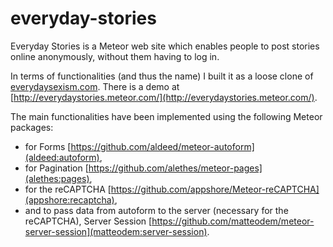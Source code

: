 # everyday-stories
Everyday Stories is a Meteor web site which enables people to post stories online
anonymously, without them having to log in.

In terms of functionalities (and thus the name) I built it as a loose clone of [everydaysexism.com](http://www.everydaysexism.com). 
There is a demo at [http://everydaystories.meteor.com/](http://everydaystories.meteor.com/).

The main functionalities have been implemented using the following Meteor packages:

- for Forms [https://github.com/aldeed/meteor-autoform](aldeed:autoform),
- for Pagination [https://github.com/alethes/meteor-pages](alethes:pages),
- for the reCAPTCHA [https://github.com/appshore/Meteor-reCAPTCHA](appshore:recaptcha),
- and to pass data from autoform to the server (necessary for the reCAPTCHA), Server Session [https://github.com/matteodem/meteor-server-session](matteodem:server-session).
